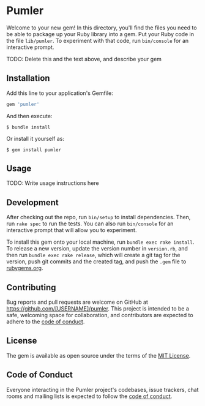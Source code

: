 # Pumler

Welcome to your new gem! In this directory, you'll find the files you need to be able to package up your Ruby library into a gem. Put your Ruby code in the file `lib/pumler`. To experiment with that code, run `bin/console` for an interactive prompt.

TODO: Delete this and the text above, and describe your gem

## Installation

Add this line to your application's Gemfile:

```ruby
gem 'pumler'
```

And then execute:

    $ bundle install

Or install it yourself as:

    $ gem install pumler

## Usage

TODO: Write usage instructions here

## Development

After checking out the repo, run `bin/setup` to install dependencies. Then, run `rake spec` to run the tests. You can also run `bin/console` for an interactive prompt that will allow you to experiment.

To install this gem onto your local machine, run `bundle exec rake install`. To release a new version, update the version number in `version.rb`, and then run `bundle exec rake release`, which will create a git tag for the version, push git commits and the created tag, and push the `.gem` file to [rubygems.org](https://rubygems.org).

## Contributing

Bug reports and pull requests are welcome on GitHub at https://github.com/[USERNAME]/pumler. This project is intended to be a safe, welcoming space for collaboration, and contributors are expected to adhere to the [code of conduct](https://github.com/[USERNAME]/pumler/blob/master/CODE_OF_CONDUCT.md).

## License

The gem is available as open source under the terms of the [MIT License](https://opensource.org/licenses/MIT).

## Code of Conduct

Everyone interacting in the Pumler project's codebases, issue trackers, chat rooms and mailing lists is expected to follow the [code of conduct](https://github.com/[USERNAME]/pumler/blob/master/CODE_OF_CONDUCT.md).
